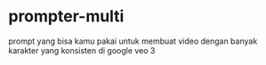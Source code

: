 # prompter-multi
prompt yang bisa kamu pakai untuk membuat video dengan banyak karakter yang konsisten di google veo 3
